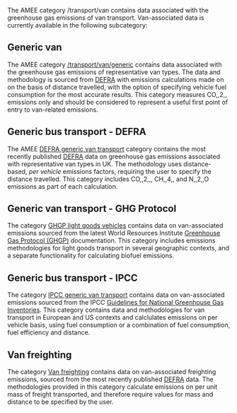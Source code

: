 The AMEE category /transport/van contains data associated with the
greenhouse gas emissions of van transport. Van-associated data is
currently available in the following subcategory:

## Generic van

The AMEE category [/transport/van/generic](Generic_van_transport)
contains data associated with the greenhouse gas emissions of
representative van types. The data and methodology is sourced from
[DEFRA](http://www.defra.gov.uk/environment/business/reporting/conversion-factors.htm)
with emissions calculations made on on the basis of distance travelled,
with the option of specifying vehicle fuel consumption for the most
accurate results. This category measures CO,,2,, emissions only and
should be considered to represent a useful first point of entry to
van-related emissions.

## Generic bus transport - DEFRA

The AMEE [DEFRA generic van transport](Van_generic_Defra) category
contains the most recently published
[DEFRA](http://www.defra.gov.uk/environment/business/reporting/conversion-factors.htm)
data on greenhouse gas emissions associated with representative van
types in UK. The methodology uses distance-based, *per vehicle*
emissions factors, requiring the user to specify the distance travelled.
This category includes CO,,2,,, CH,,4,, and N,,2,,O emissions as part of
each calculation.

## Generic van transport - GHG Protocol

The category [GHGP light goods vehicles](Light_goods_truck_transport)
contains data on van-associated emissions sourced from the latest World
Resources Institute [Greenhouse Gas Protocol
(GHGP)](http://www.ghgprotocol.org/about-ghgp) documentation. This
category includes emissions methodologies for light goods transport in
several geographic contexts, and a separate functionality for
calculating biofuel emissions.

## Generic bus transport - IPCC

The category [IPCC generic van transport](Generic_van_transport_IPCC)
contains data on van-associated emissions sourced from the IPCC
[Guidelines for National Greenhouse Gas
Inventories](http://www.ipcc-nggip.iges.or.jp/). This category contains
data and methodologies for van transport in European and US contexts and
calclulates emissions on per vehicle basis, using fuel consumption or a
combination of fuel consumption, fuel efficiency and distance.

## Van freighting

The category [Van freighting](Van_Freight) contains data on
van-associated freighting emissions, sourced from the most recently
published
[DEFRA](http://www.defra.gov.uk/environment/business/reporting/conversion-factors.htm)
data. The methodologies provided in this category calculate emissions on
per unit mass of freight transported, and therefore require values for
mass and distance to be specified by the user.
